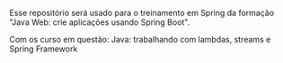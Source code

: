 Esse repositório será usado para o treinamento em Spring da formação "Java Web: crie aplicações usando Spring Boot".

Com os curso em questão:
Java: trabalhando com lambdas, streams e Spring Framework

